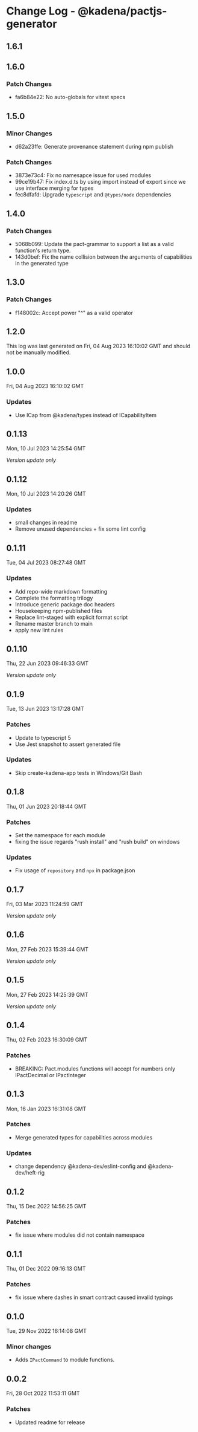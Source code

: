 # Change Log - @kadena/pactjs-generator

## 1.6.1

## 1.6.0

### Patch Changes

- fa6b84e22: No auto-globals for vitest specs

## 1.5.0

### Minor Changes

- d62a23ffe: Generate provenance statement during npm publish

### Patch Changes

- 3873e73c4: Fix no namesapce issue for used modules
- 99ce19b47: Fix index.d.ts by using import instead of export since we use
  interface merging for types
- fec8dfafd: Upgrade `typescript` and `@types/node` dependencies

## 1.4.0

### Patch Changes

- 5068b099: Update the pact-grammar to support a list as a valid function's
  return type.
- 143d0bef: Fix the name collision between the arguments of capabilities in the
  generated type

## 1.3.0

### Patch Changes

- f148002c: Accept power "^" as a valid operator

## 1.2.0

This log was last generated on Fri, 04 Aug 2023 16:10:02 GMT and should not be
manually modified.

## 1.0.0

Fri, 04 Aug 2023 16:10:02 GMT

### Updates

- Use ICap from @kadena/types instead of ICapabilityItem

## 0.1.13

Mon, 10 Jul 2023 14:25:54 GMT

_Version update only_

## 0.1.12

Mon, 10 Jul 2023 14:20:26 GMT

### Updates

- small changes in readme
- Remove unused dependencies + fix some lint config

## 0.1.11

Tue, 04 Jul 2023 08:27:48 GMT

### Updates

- Add repo-wide markdown formatting
- Complete the formatting trilogy
- Introduce generic package doc headers
- Housekeeping npm-published files
- Replace lint-staged with explicit format script
- Rename master branch to main
- apply new lint rules

## 0.1.10

Thu, 22 Jun 2023 09:46:33 GMT

_Version update only_

## 0.1.9

Tue, 13 Jun 2023 13:17:28 GMT

### Patches

- Update to typescript 5
- Use Jest snapshot to assert generated file

### Updates

- Skip create-kadena-app tests in Windows/Git Bash

## 0.1.8

Thu, 01 Jun 2023 20:18:44 GMT

### Patches

- Set the namespace for each module
- fixing the issue regards "rush install" and "rush build" on windows

### Updates

- Fix usage of `repository` and `npx` in package.json

## 0.1.7

Fri, 03 Mar 2023 11:24:59 GMT

_Version update only_

## 0.1.6

Mon, 27 Feb 2023 15:39:44 GMT

_Version update only_

## 0.1.5

Mon, 27 Feb 2023 14:25:39 GMT

_Version update only_

## 0.1.4

Thu, 02 Feb 2023 16:30:09 GMT

### Patches

- BREAKING: Pact.modules functions will accept for numbers only IPactDecimal or
  IPactInteger

## 0.1.3

Mon, 16 Jan 2023 16:31:08 GMT

### Patches

- Merge generated types for capabilities across modules

### Updates

- change dependency @kadena-dev/eslint-config and @kadena-dev/heft-rig

## 0.1.2

Thu, 15 Dec 2022 14:56:25 GMT

### Patches

- fix issue where modules did not contain namespace

## 0.1.1

Thu, 01 Dec 2022 09:16:13 GMT

### Patches

- fix issue where dashes in smart contract caused invalid typings

## 0.1.0

Tue, 29 Nov 2022 16:14:08 GMT

### Minor changes

- Adds `IPactCommand` to module functions.

## 0.0.2

Fri, 28 Oct 2022 11:53:11 GMT

### Patches

- Updated readme for release
